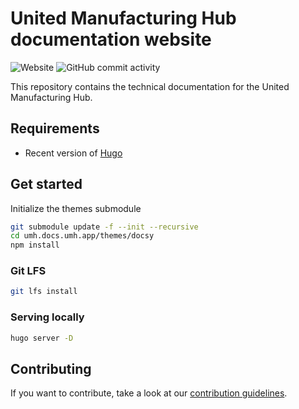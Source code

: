 # United Manufacturing Hub documentation website

![Website][badge-website]
![GitHub commit activity][badge-commit-activity]

This repository contains the technical documentation for the United Manufacturing Hub.


## Requirements

- Recent version of [Hugo](https://gohugo.io/getting-started/installing/)

## Get started

Initialize the themes submodule

```bash
git submodule update -f --init --recursive
cd umh.docs.umh.app/themes/docsy
npm install
```

### Git LFS

```bash
git lfs install
```


### Serving locally

```bash
hugo server -D
```

## Contributing

If you want to contribute, take a look at our [contribution guidelines](https://umh.docs.umh.app/docs/development/contribute/getting-started/).

<!-- definitions -->
[badge-website]: https://img.shields.io/website?up_message=online&url=https%3A%2F%2Fumh.docs.umh.app%2Fdocs%2F
[badge-commit-activity]: https://img.shields.io/github/commit-activity/m/united-manufacturing-hub/umh.docs.umh.app
